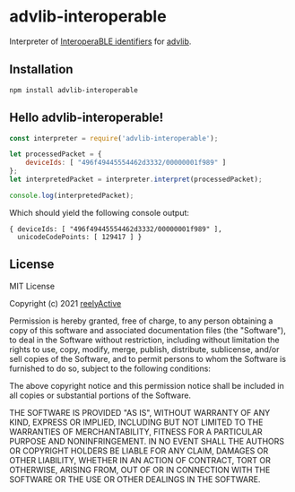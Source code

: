 advlib-interoperable
====================

Interpreter of [InteroperaBLE identifiers](https://reelyactive.github.io/diy/best-practices-ble-identifiers/#part04) for [advlib](https://github.com/reelyactive/advlib).


Installation
------------

    npm install advlib-interoperable


Hello advlib-interoperable!
---------------------------

```javascript
const interpreter = require('advlib-interoperable');

let processedPacket = {
    deviceIds: [ "496f49445554462d3332/00000001f989" ]
};
let interpretedPacket = interpreter.interpret(processedPacket);

console.log(interpretedPacket);
```

Which should yield the following console output:

    { deviceIds: [ "496f49445554462d3332/00000001f989" ],
      unicodeCodePoints: [ 129417 ] }


License
-------

MIT License

Copyright (c) 2021 [reelyActive](https://www.reelyactive.com)

Permission is hereby granted, free of charge, to any person obtaining a copy of this software and associated documentation files (the "Software"), to deal in the Software without restriction, including without limitation the rights to use, copy, modify, merge, publish, distribute, sublicense, and/or sell copies of the Software, and to permit persons to whom the Software is furnished to do so, subject to the following conditions:

The above copyright notice and this permission notice shall be included in all copies or substantial portions of the Software.

THE SOFTWARE IS PROVIDED "AS IS", WITHOUT WARRANTY OF ANY KIND, EXPRESS OR 
IMPLIED, INCLUDING BUT NOT LIMITED TO THE WARRANTIES OF MERCHANTABILITY, 
FITNESS FOR A PARTICULAR PURPOSE AND NONINFRINGEMENT. IN NO EVENT SHALL THE 
AUTHORS OR COPYRIGHT HOLDERS BE LIABLE FOR ANY CLAIM, DAMAGES OR OTHER 
LIABILITY, WHETHER IN AN ACTION OF CONTRACT, TORT OR OTHERWISE, ARISING FROM, 
OUT OF OR IN CONNECTION WITH THE SOFTWARE OR THE USE OR OTHER DEALINGS IN 
THE SOFTWARE.